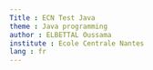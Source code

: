```yaml
---
Title : ECN Test Java
theme : Java programming
author : ELBETTAL Oussama
institute : Ecole Centrale Nantes
lang : fr
---
```

